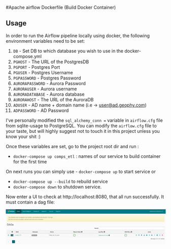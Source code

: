 #Apache airflow Dockerfile (Build Docker Container)
## Usage
In order to run the Airflow pipeline locally using docker, the following environment variables need to be set:
1. ```DB``` - Set DB to which database you wish to use in the docker-compose.yml
2. ```PGHOST``` - The URL of the PostgresDB
3. ```PGPORT``` - Postgres Port
4. ```PGUSER``` - Postgres Username
5. ```PGPASSWORD``` - Postgres Password
6. ```AURORAPASSWORD``` - Aurora Password
7. ```AURORAUSER``` - Aurora username
8. ```AURORADATABASE``` - Aurora database
9. ```AURORAHOST``` - The URL of the AuroraDB
10. ```ADUSER``` - AD name + domain name (i.e -> user@ad.geophy.com) 
11. ```ADPASSWORD``` - AD Password

I've personally modified the `sql_alchemy_conn =` variable in ```airflow.cfg``` file  from sqlite-usage to PostgreSQL.
You can modify the ```airflow.cfg``` file to your taste, but will highly suggest not to touch it 
in this project unless you know your shit :)

Once these variables are set, go to the project root dir and run :
 - ```docker-compose up comps_etl``` : names of our service to build container 
 for the first time
 
 On next runs you can simply use - ```docker-compose up```  to start service or
 - ```docker-compose up --build``` to rebuild service
 - ```docker-compose down``` to shutdown service.
 
 Now enter a UI to check at http://localhost:8080, that all run successfully. It must contain a dag file:
 
 ![alt text](img/Capture.JPG)
